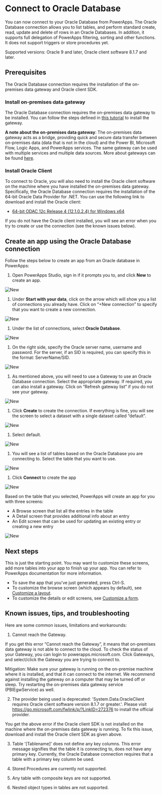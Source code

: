 <properties
    pageTitle="Connect to Oracle DB | Microsoft PowerApps"
    description="Learn how to connect to Oracle DB and use it for building apps in PowerApps."
    services=""
    suite="powerapps"
    documentationCenter="na"
    authors="archnair"
    manager="anneta"
    editor=""
    tags=""/>
<tags
    ms.service="powerapps"
    ms.devlang="na"
    ms.topic="article"
    ms.tgt_pltfrm="na"
    ms.workload="na"
    ms.date="04/14/2017"
    ms.author="archanan"/>


# Connect to Oracle Database #

You can now connect to your Oracle Database from PowerApps. The Oracle Database connection allows you to list tables, and perform standard create, read, update and delete of rows in an Oracle Databases. In addition, it supports full delegation of PowerApps filtering, sorting and other functions. It does not support triggers or store procedures yet.

Supported versions: Oracle 9 and later, Oracle client software 8.1.7 and later.

## Prerequisites ##
The Oracle Database connection requires the installation of the on-premises data gateway and Oracle client SDK.

### Install on-premises data gateway ###
The Oracle Database connection requires the on-premises data gateway to be installed. You can follow the steps defined in [this tutorial](gateway-management.md) to install the gateway.

**A note about the on-premises data gateway**: The on-premises data gateway acts as a bridge, providing quick and secure data transfer between on-premises data (data that is not in the cloud) and the Power BI, Microsoft Flow, Logic Apps, and PowerApps services.  The same gateway can be used with multiple services and multiple data sources. More about gateways can be found [here](gateway-reference.md).

### Install Oracle Client ###
To connect to Oracle, you will also need to install the Oracle client software on the machine where you have installed the on-premises data gateway. Specifically, the Oracle Database connection requires the installation of the 64-bit Oracle Data Provider for .NET. You can use the following link to download and install the Oracle client:

- [64-bit ODAC 12c Release 4 (12.1.0.2.4) for Windows x64](http://www.oracle.com/technetwork/database/windows/downloads/index-090165.html)

If you do not have the Oracle client installed, you will see an error when you try to create or use the connection (see the known issues below).

## Create an app using the Oracle Database connection ##
Follow the steps below to create an app from an Oracle database in PowerApps:

1. Open PowerApps Studio, sign in if it prompts you to, and click **New** to create an app.

  ![New](./media/connection-oracledb/NewApp.png)

1. Under **Start with your data**, click on the arrow which will show you a list of connections you already have. Click on “+New connection” to specify that you want to create a new connection.

  ![New](./media/connection-oracledb/NewConnection.png)

1. Under the list of connections, select **Oracle Database**.

  ![New](./media/connection-oracledb/OracleDB.png)

1. On the right side, specify the Oracle server name, username and password. For the server, if an SID is required, you can specify this in the format: ServerName/SID.

  ![New](./media/connection-oracledb/ConnectionParams.png)

1. As mentioned above, you will need to use a Gateway to use an Oracle Database connection. Select the appropriate gateway. If required, you can also install a gateway. Click on “Refresh gateway list” if you do not see your gateway.

  ![New](./media/connection-oracledb/Gateway.png)

1. Click **Create** to create the connection. If everything is fine, you will see the screen to select a dataset with a single dataset called “default”.

  ![New](./media/connection-oracledb/Create.png)

1. Select default.

  ![New](./media/connection-oracledb/Dataset.png)

1. You will see a list of tables based on the Oracle Database you are connecting to.  Select the table that you want to use.

  ![New](./media/connection-oracledb/Tables.png)

1. Click **Connect** to create the app

  ![New](./media/connection-oracledb/Connect.png)

Based on the table that you selected, PowerApps will create an app for you with three screens:
- A Browse screen that list all the entries in the table
- A Detail screen that provides additional info about an entry
- An Edit screen that can be used for updating an existing entry or creating a new entry

![New](./media/connection-oracledb/AFDApp.png)

## Next steps ##
This is just the starting point. You may want to customize these screens, add more tables into your app to finish up your app. You can refer to PowerApps documentation for more information.
- To save the app that you've just generated, press Ctrl-S.
- To customize the browse screen (which appears by default), see [Customize a layout](customize-layout-sharepoint.md).
- To customize the details or edit screens, see [Customize a form](customize-forms-sharepoint.md).

## Known issues, tips, and troubleshooting ##

Here are some common issues, limitations and workarounds:
1. Cannot reach the Gateway.

  If you get this error “Cannot reach the Gateway”, it means that on-premises data gateway is not able to connect to the cloud. To check the status of your Gateway, you can login to powerapps.microsoft.com. Click Gateways, and select/click the Gateway you are trying to connect to.

  Mitigation: Make sure your gateway is running on the on-premise machine where it is installed, and that it can connect to the internet.  We recommend against installing the gateway on a computer that may be turned off or sleep.  Try restarting the on-premises data gateway service (PBIEgwService) as well.

2. The provider being used is deprecated: 'System.Data.OracleClient requires Oracle client software version 8.1.7 or greater.'. Please visit https://go.microsoft.com/fwlink/p/?LinkID=272376 to install the official provider.

  You get the above error if the Oracle client SDK is not installed on the machine where the on-premises data gateway is running.  To fix this issue, download and install the Oracle client SDK as given above.

3. Table '[Tablename]' does not define any key columns.  This error message signifies that the table it is connecting to, does not have any primary key.  Currently, the Oracle Database connection requires that a table with a primary key column be used.

4. Stored Procedures are currently not supported.

5. Any table with composite keys are not supported.

6. Nested object types in tables are not supported.
